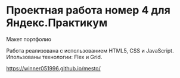 # Проектная работа номер 4 для Яндекс.Практикум

Макет портфолио

Работа реализована с использованием HTML5, СSS и JavaScript.
Ипользованы технологии: Flex и Grid. 

https://winner051996.github.io/mesto/